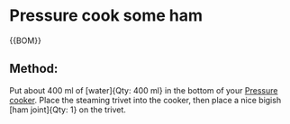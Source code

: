 

[Pressure cooker]:Parts/PressureCook.md "Tool: 1"

# Pressure cook some ham

{{BOM}}

## Method:

Put about 400 ml of [water]{Qty: 400 ml} in the bottom of your [Pressure cooker]. Place the steaming trivet into the cooker, then place a nice bigish [ham joint]{Qty: 1} on the trivet.
